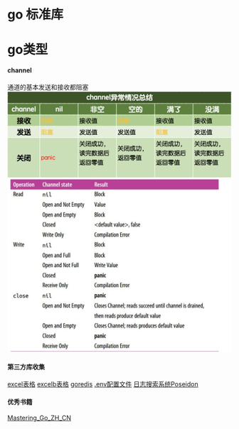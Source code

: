 # go 标准库

# go类型

#### channel

通道的基本发送和接收都阻塞
![](./标准库/image/channel01.png)
![](./标准库/image/channel02.png)


#### 第三方库收集

[excel表格](https://github.com/360EntSecGroup-Skylar/excelize)
[excelb表格](https://github.com/tealeg/xlsx)
[goredis](github.com/go-redis/redis)
[.env配置文件](https://github.com/joho/godotenv)
[日志搜索系统Poseidon](https://github.com/Qihoo360/poseidon)

#### 优秀书籍

[Mastering_Go_ZH_CN](https://github.com/hantmac/Mastering_Go_ZH_CN/releases/tag/v1.0)